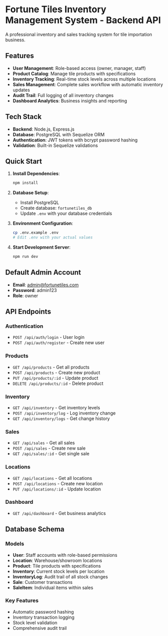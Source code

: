 # Fortune Tiles Inventory Management System - Backend API

A professional inventory and sales tracking system for tile importation business.

## Features

- **User Management**: Role-based access (owner, manager, staff)
- **Product Catalog**: Manage tile products with specifications
- **Inventory Tracking**: Real-time stock levels across multiple locations
- **Sales Management**: Complete sales workflow with automatic inventory updates
- **Audit Trail**: Full logging of all inventory changes
- **Dashboard Analytics**: Business insights and reporting

## Tech Stack

- **Backend**: Node.js, Express.js
- **Database**: PostgreSQL with Sequelize ORM
- **Authentication**: JWT tokens with bcrypt password hashing
- **Validation**: Built-in Sequelize validations

## Quick Start

1. **Install Dependencies**:
   ```bash
   npm install
   ```

2. **Database Setup**:
   - Install PostgreSQL
   - Create database: `fortunetiles_db`
   - Update `.env` with your database credentials

3. **Environment Configuration**:
   ```bash
   cp .env.example .env
   # Edit .env with your actual values
   ```

4. **Start Development Server**:
   ```bash
   npm run dev
   ```

## Default Admin Account

- **Email**: admin@fortunetiles.com
- **Password**: admin123
- **Role**: owner

## API Endpoints

### Authentication
- `POST /api/auth/login` - User login
- `POST /api/auth/register` - Create new user

### Products
- `GET /api/products` - Get all products
- `POST /api/products` - Create new product
- `PUT /api/products/:id` - Update product
- `DELETE /api/products/:id` - Delete product

### Inventory
- `GET /api/inventory` - Get inventory levels
- `POST /api/inventory/log` - Log inventory change
- `GET /api/inventory/logs` - Get change history

### Sales
- `GET /api/sales` - Get all sales
- `POST /api/sales` - Create new sale
- `GET /api/sales/:id` - Get single sale

### Locations
- `GET /api/locations` - Get all locations
- `POST /api/locations` - Create new location
- `PUT /api/locations/:id` - Update location

### Dashboard
- `GET /api/dashboard` - Get business analytics

## Database Schema

### Models
- **User**: Staff accounts with role-based permissions
- **Location**: Warehouse/showroom locations
- **Product**: Tile products with specifications
- **Inventory**: Current stock levels per location
- **InventoryLog**: Audit trail of all stock changes
- **Sale**: Customer transactions
- **SaleItem**: Individual items within sales

### Key Features
- Automatic password hashing
- Inventory transaction logging
- Stock level validation
- Comprehensive audit trail
